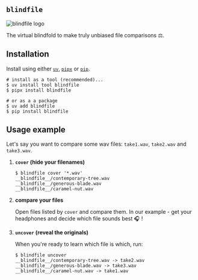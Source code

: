 ## `blindfile`

![blindfile logo](docs/images/logo.png)


The virtual blindfold to make truly unbiased file comparisons ⚖️.


## Installation

Install using either [`uv`](https://github.com/astral-sh/uv), [`pipx`](https://github.com/pypa/pipx) or [`pip`](https://github.com/pypa/pip).

```
# install as a tool (recommended)...
$ uv install tool blindfile
$ pipx install blindfile

# or as a a package
$ uv add blindfile
$ pip install blindfile
```

## Usage example

Let's say you want to compare some wav files: `take1.wav`, `take2.wav` and `take3.wav`.
1. **`cover` (hide your filenames)**
   ```
   $ blindfile cover '*.wav'
   __blindfile__/contemporary-tree.wav
   __blindfile__/generous-blade.wav
   __blindfile__/caramel-nut.wav
   ```


1. **compare your files**

   Open files listed by `cover` and compare them. In our example - get your headphones and decide which file sounds best 🎧 !

1. **`uncover` (reveal the originals)**
 
   When you're ready to learn which file is which, run:

   ```
   $ blindfile uncover
   __blindfile__/contemporary-tree.wav -> take2.wav
   __blindfile__/generous-blade.wav -> take3.wav
   __blindfile__/caramel-nut.wav -> take1.wav
   ```

